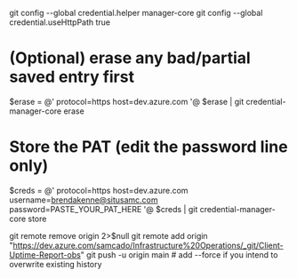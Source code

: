 git config --global credential.helper manager-core
git config --global credential.useHttpPath true

# (Optional) erase any bad/partial saved entry first
$erase = @'
protocol=https
host=dev.azure.com
'@
$erase | git credential-manager-core erase

# Store the PAT (edit the password line only)
$creds = @'
protocol=https
host=dev.azure.com
username=brendakenne@situsamc.com
password=PASTE_YOUR_PAT_HERE
'@
$creds | git credential-manager-core store




git remote remove origin 2>$null
git remote add origin "https://dev.azure.com/samcado/Infrastructure%20Operations/_git/Client-Uptime-Report-obs"
git push -u origin main            # add --force if you intend to overwrite existing history
